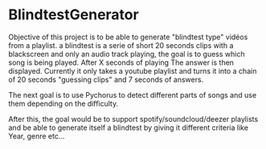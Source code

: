 # BlindtestGenerator

Objective of this project is to be able to generate "blindtest type" vidéos from a playlist. 
a blindtest is a serie of short 20 seconds clips with a blackscreen and only an audio track playing, the goal is to guess which song is being played. After X seconds of playing
The answer is then displayed. 
Currently it only takes a youtube playlist and turns it into a chain of 20 seconds "guessing clips" and 7 seconds of answers. 

The next goal is to use Pychorus to detect different parts of songs and use them depending on the difficulty.

After this, the goal would be to support spotify/soundcloud/deezer playlists and be able to generate itself a blindtest by giving it different criteria like Year, genre etc...
